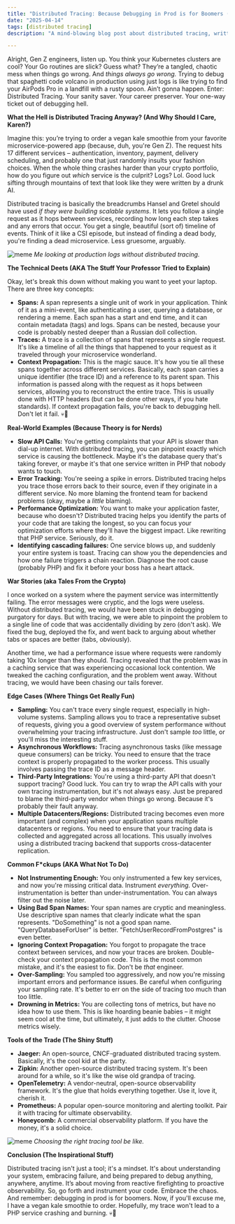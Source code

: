 ```yaml
---
title: "Distributed Tracing: Because Debugging in Prod is for Boomers (and Masochists)"
date: "2025-04-14"
tags: [distributed tracing]
description: "A mind-blowing blog post about distributed tracing, written for chaotic Gen Z engineers. Get ready to understand why your microservices architecture is a beautiful disaster."

---
```


Alright, Gen Z engineers, listen up. You think your Kubernetes clusters are cool? Your Go routines are slick? Guess what? They’re a tangled, chaotic mess when things go wrong. And *things always go wrong.* Trying to debug that spaghetti code volcano in production using just logs is like trying to find your AirPods Pro in a landfill with a rusty spoon. Ain’t gonna happen. Enter: Distributed Tracing. Your sanity saver. Your career preserver. Your one-way ticket out of debugging hell.

**What the Hell is Distributed Tracing Anyway? (And Why Should I Care, Karen?)**

Imagine this: you’re trying to order a vegan kale smoothie from your favorite microservice-powered app (because, duh, you're Gen Z). The request hits 17 different services – authentication, inventory, payment, delivery scheduling, and probably one that just randomly insults your fashion choices. When the whole thing crashes harder than your crypto portfolio, how do you figure out *which* service is the culprit? Logs? Lol. Good luck sifting through mountains of text that look like they were written by a drunk AI.

Distributed tracing is basically the breadcrumbs Hansel and Gretel should have used *if they were building scalable systems*. It lets you follow a single request as it hops between services, recording how long each step takes and any errors that occur. You get a single, beautiful (sort of) timeline of events. Think of it like a CSI episode, but instead of finding a dead body, you're finding a dead microservice. Less gruesome, arguably.

![meme](https://i.imgflip.com/30b5m5.jpg)
*Me looking at production logs without distributed tracing.*

**The Technical Deets (AKA The Stuff Your Professor Tried to Explain)**

Okay, let's break this down without making you want to yeet your laptop. There are three key concepts:

*   **Spans:** A span represents a single unit of work in your application. Think of it as a mini-event, like authenticating a user, querying a database, or rendering a meme. Each span has a start and end time, and it can contain metadata (tags) and logs. Spans can be nested, because your code is probably nested deeper than a Russian doll collection.
*   **Traces:** A trace is a collection of spans that represents a single request. It's like a timeline of all the things that happened to your request as it traveled through your microservice wonderland.
*   **Context Propagation:** This is the magic sauce. It's how you tie all these spans together across different services. Basically, each span carries a unique identifier (the trace ID) and a reference to its parent span. This information is passed along with the request as it hops between services, allowing you to reconstruct the entire trace. This is usually done with HTTP headers (but can be done other ways, if you hate standards). If context propagation fails, you're back to debugging hell. Don't let it fail. 💀🙏

**Real-World Examples (Because Theory is for Nerds)**

*   **Slow API Calls:** You're getting complaints that your API is slower than dial-up internet. With distributed tracing, you can pinpoint exactly which service is causing the bottleneck. Maybe it's the database query that's taking forever, or maybe it's that one service written in PHP that nobody wants to touch.
*   **Error Tracking:** You're seeing a spike in errors. Distributed tracing helps you trace those errors back to their source, even if they originate in a different service. No more blaming the frontend team for backend problems (okay, maybe a *little* blaming).
*   **Performance Optimization:** You want to make your application faster, because who doesn't? Distributed tracing helps you identify the parts of your code that are taking the longest, so you can focus your optimization efforts where they'll have the biggest impact. Like rewriting that PHP service. Seriously, do it.
*   **Identifying cascading failures:** One service blows up, and suddenly your entire system is toast. Tracing can show you the dependencies and how one failure triggers a chain reaction. Diagnose the root cause (probably PHP) and fix it before your boss has a heart attack.

**War Stories (aka Tales From the Crypto)**

I once worked on a system where the payment service was intermittently failing. The error messages were cryptic, and the logs were useless. Without distributed tracing, we would have been stuck in debugging purgatory for days. But with tracing, we were able to pinpoint the problem to a single line of code that was accidentally dividing by zero (don't ask). We fixed the bug, deployed the fix, and went back to arguing about whether tabs or spaces are better (tabs, obviously).

Another time, we had a performance issue where requests were randomly taking 10x longer than they should. Tracing revealed that the problem was in a caching service that was experiencing occasional lock contention. We tweaked the caching configuration, and the problem went away. Without tracing, we would have been chasing our tails forever.

**Edge Cases (Where Things Get Really Fun)**

*   **Sampling:** You can't trace every single request, especially in high-volume systems. Sampling allows you to trace a representative subset of requests, giving you a good overview of system performance without overwhelming your tracing infrastructure. Just don't sample *too* little, or you'll miss the interesting stuff.
*   **Asynchronous Workflows:** Tracing asynchronous tasks (like message queue consumers) can be tricky. You need to ensure that the trace context is properly propagated to the worker process. This usually involves passing the trace ID as a message header.
*   **Third-Party Integrations:** You're using a third-party API that doesn't support tracing? Good luck. You can try to wrap the API calls with your own tracing instrumentation, but it's not always easy. Just be prepared to blame the third-party vendor when things go wrong. Because it's probably their fault anyway.
*   **Multiple Datacenters/Regions:** Distributed tracing becomes even more important (and complex) when your application spans multiple datacenters or regions. You need to ensure that your tracing data is collected and aggregated across all locations. This usually involves using a distributed tracing backend that supports cross-datacenter replication.

**Common F\*ckups (AKA What Not To Do)**

*   **Not Instrumenting Enough:** You only instrumented a few key services, and now you're missing critical data. Instrument *everything.* Over-instrumentation is better than under-instrumentation. You can always filter out the noise later.
*   **Using Bad Span Names:** Your span names are cryptic and meaningless. Use descriptive span names that clearly indicate what the span represents. "DoSomething" is not a good span name. "QueryDatabaseForUser" is better. "FetchUserRecordFromPostgres" is even better.
*   **Ignoring Context Propagation:** You forgot to propagate the trace context between services, and now your traces are broken. Double-check your context propagation code. This is the most common mistake, and it's the easiest to fix. Don't be *that* engineer.
*   **Over-Sampling:** You sampled too aggressively, and now you're missing important errors and performance issues. Be careful when configuring your sampling rate. It's better to err on the side of tracing too much than too little.
*   **Drowning in Metrics:** You are collecting tons of metrics, but have no idea how to use them. This is like hoarding beanie babies – it might seem cool at the time, but ultimately, it just adds to the clutter. Choose metrics wisely.

**Tools of the Trade (The Shiny Stuff)**

*   **Jaeger:** An open-source, CNCF-graduated distributed tracing system. Basically, it's the cool kid at the party.
*   **Zipkin:** Another open-source distributed tracing system. It's been around for a while, so it's like the wise old grandpa of tracing.
*   **OpenTelemetry:** A vendor-neutral, open-source observability framework. It's the glue that holds everything together. Use it, love it, cherish it.
*   **Prometheus:** A popular open-source monitoring and alerting toolkit. Pair it with tracing for ultimate observability.
*   **Honeycomb:** A commercial observability platform. If you have the money, it's a solid choice.

![meme](https://imgflip.com/i/2x8m0k)
*Choosing the right tracing tool be like.*

**Conclusion (The Inspirational Stuff)**

Distributed tracing isn't just a tool; it's a mindset. It's about understanding your system, embracing failure, and being prepared to debug anything, anywhere, anytime. It’s about moving from reactive firefighting to proactive observability. So, go forth and instrument your code. Embrace the chaos. And remember: debugging in prod is for boomers. Now, if you'll excuse me, I have a vegan kale smoothie to order. Hopefully, my trace won't lead to a PHP service crashing and burning. 💀🙏

